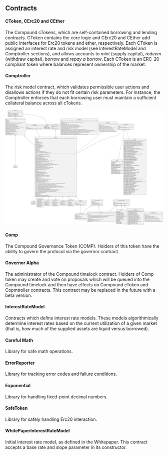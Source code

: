 ## Contracts

#### CToken, CErc20 and CEther
The Compound cTokens, which are self-contained borrowing and lending contracts. CToken contains the core logic and CErc20 and CEther add public interfaces for Erc20 tokens and ether, respectively. Each CToken is assigned an interest rate and risk model (see InterestRateModel and Comptroller sections), and allows accounts to *mint* (supply capital), *redeem* (withdraw capital), *borrow* and *repay a borrow*. Each CToken is an ERC-20 compliant token where balances represent ownership of the market.
#### Comptroller
The risk model contract, which validates permissible user actions and disallows actions if they do not fit certain risk parameters. For instance, the Comptroller enforces that each borrowing user must maintain a sufficient collateral balance across all cTokens.

![svg](../../../pic/Comptroller.svg)
#### Comp
The Compound Governance Token (COMP). Holders of this token have the ability to govern the protocol via the governor contract.
#### Governor Alpha
The administrator of the Compound timelock contract. Holders of Comp token may create and vote on proposals which will be queued into the Compound timelock and then have effects on Compound cToken and Copmtroller contracts. This contract may be replaced in the future with a beta version.
#### InterestRateModel
Contracts which define interest rate models. These models algorithmically determine interest rates based on the current utilization of a given market (that is, how much of the supplied assets are liquid versus borrowed).
#### Careful Math
Library for safe math operations.
#### ErrorReporter
Library for tracking error codes and failure conditions.
#### Exponential
Library for handling fixed-point decimal numbers.
#### SafeToken
Library for safely handling Erc20 interaction.
#### WhitePaperInterestRateModel
Initial interest rate model, as defined in the Whitepaper. This contract accepts a base rate and slope parameter in its constructor.